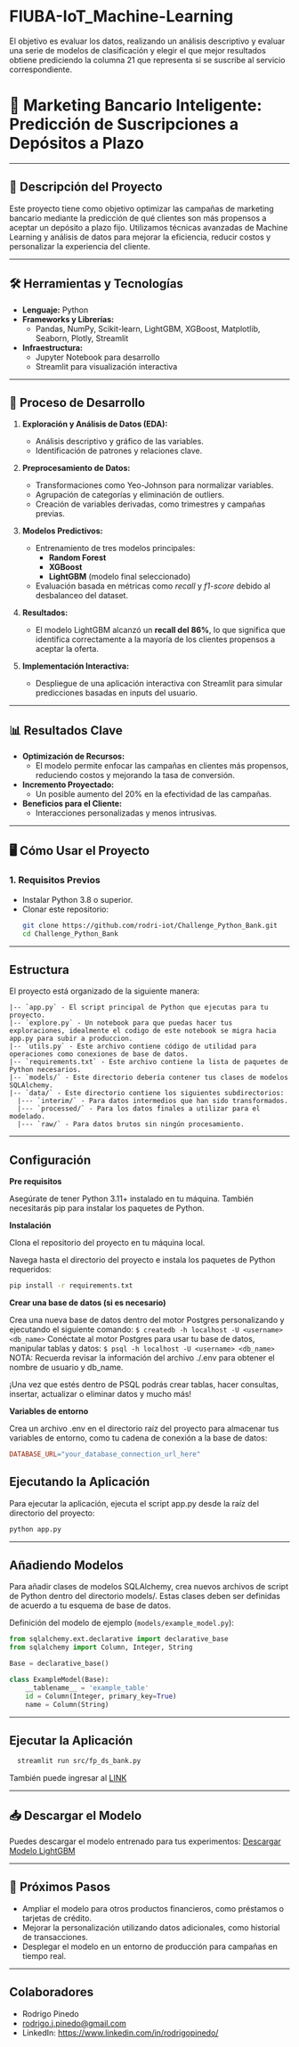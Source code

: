 # FIUBA-IoT_Machine-Learning

El objetivo es evaluar los datos, realizando un análisis descriptivo y evaluar una serie de modelos de clasificación y elegir el que mejor  resultados obtiene prediciendo la columna 21 que representa si se suscribe al servicio correspondiente.

# 🏦 Marketing Bancario Inteligente: Predicción de Suscripciones a Depósitos a Plazo
---

## 🌟 **Descripción del Proyecto**
Este proyecto tiene como objetivo optimizar las campañas de marketing bancario mediante la predicción de qué clientes son más propensos a aceptar un depósito a plazo fijo. Utilizamos técnicas avanzadas de Machine Learning y análisis de datos para mejorar la eficiencia, reducir costos y personalizar la experiencia del cliente.

---

## 🛠️ **Herramientas y Tecnologías**
- **Lenguaje:** Python
- **Frameworks y Librerías:**
  - Pandas, NumPy, Scikit-learn, LightGBM, XGBoost, Matplotlib, Seaborn, Plotly, Streamlit
- **Infraestructura:**
  - Jupyter Notebook para desarrollo
  - Streamlit para visualización interactiva

---

## 🧪 **Proceso de Desarrollo**
1. **Exploración y Análisis de Datos (EDA):**
   - Análisis descriptivo y gráfico de las variables.
   - Identificación de patrones y relaciones clave.
   
2. **Preprocesamiento de Datos:**
   - Transformaciones como Yeo-Johnson para normalizar variables.
   - Agrupación de categorías y eliminación de outliers.
   - Creación de variables derivadas, como trimestres y campañas previas.

3. **Modelos Predictivos:**
   - Entrenamiento de tres modelos principales:
     - **Random Forest**
     - **XGBoost**
     - **LightGBM** (modelo final seleccionado)
   - Evaluación basada en métricas como *recall* y *f1-score* debido al desbalanceo del dataset.

4. **Resultados:**
   - El modelo LightGBM alcanzó un **recall del 86%**, lo que significa que identifica correctamente a la mayoría de los clientes propensos a aceptar la oferta.

5. **Implementación Interactiva:**
   - Despliegue de una aplicación interactiva con Streamlit para simular predicciones basadas en inputs del usuario.

---

## 📊 **Resultados Clave**
- **Optimización de Recursos:**
  - El modelo permite enfocar las campañas en clientes más propensos, reduciendo costos y mejorando la tasa de conversión.
- **Incremento Proyectado:**
  - Un posible aumento del 20% en la efectividad de las campañas.
- **Beneficios para el Cliente:**
  - Interacciones personalizadas y menos intrusivas.

---

## 🖥️ **Cómo Usar el Proyecto**

### **1. Requisitos Previos**
- Instalar Python 3.8 o superior.
- Clonar este repositorio:
  ```bash
  git clone https://github.com/rodri-iot/Challenge_Python_Bank.git
  cd Challenge_Python_Bank
  ```
---

## Estructura

El proyecto está organizado de la siguiente manera:

``` 
|-- `app.py` - El script principal de Python que ejecutas para tu proyecto.
|-- `explore.py` - Un notebook para que puedas hacer tus exploraciones, idealmente el codigo de este notebook se migra hacia app.py para subir a produccion.
|-- `utils.py` - Este archivo contiene código de utilidad para operaciones como conexiones de base de datos.
|-- `requirements.txt` - Este archivo contiene la lista de paquetes de Python necesarios.
|-- `models/` - Este directorio debería contener tus clases de modelos SQLAlchemy.
|-- `data/` - Este directorio contiene los siguientes subdirectorios:
  |--- `interim/` - Para datos intermedios que han sido transformados.
  |--- `processed/` - Para los datos finales a utilizar para el modelado.
  |--- `raw/` - Para datos brutos sin ningún procesamiento.
```
---

## Configuración

**Pre requisitos**

Asegúrate de tener Python 3.11+ instalado en tu máquina. También necesitarás pip para instalar los paquetes de Python.

**Instalación**

Clona el repositorio del proyecto en tu máquina local.

Navega hasta el directorio del proyecto e instala los paquetes de Python requeridos:

```bash
pip install -r requirements.txt
```

**Crear una base de datos (si es necesario)**

Crea una nueva base de datos dentro del motor Postgres personalizando y ejecutando el siguiente comando: `$ createdb -h localhost -U <username> <db_name>`
Conéctate al motor Postgres para usar tu base de datos, manipular tablas y datos: `$ psql -h localhost -U <username> <db_name>`
NOTA: Recuerda revisar la información del archivo ./.env para obtener el nombre de usuario y db_name.

¡Una vez que estés dentro de PSQL podrás crear tablas, hacer consultas, insertar, actualizar o eliminar datos y mucho más!

**Variables de entorno**

Crea un archivo .env en el directorio raíz del proyecto para almacenar tus variables de entorno, como tu cadena de conexión a la base de datos:

```makefile
DATABASE_URL="your_database_connection_url_here"
```

## Ejecutando la Aplicación

Para ejecutar la aplicación, ejecuta el script app.py desde la raíz del directorio del proyecto:

```bash
python app.py
```
---

## Añadiendo Modelos

Para añadir clases de modelos SQLAlchemy, crea nuevos archivos de script de Python dentro del directorio models/. Estas clases deben ser definidas de acuerdo a tu esquema de base de datos.

Definición del modelo de ejemplo (`models/example_model.py`):

```py
from sqlalchemy.ext.declarative import declarative_base
from sqlalchemy import Column, Integer, String

Base = declarative_base()

class ExampleModel(Base):
    __tablename__ = 'example_table'
    id = Column(Integer, primary_key=True)
    name = Column(String)

```
---

## Ejecutar la Aplicación

```bash
  streamlit run src/fp_ds_bank.py
```
También puede ingresar al [LINK](https://bank-marketing-4geeks.streamlit.app/)

---

## 📥 Descargar el Modelo

Puedes descargar el modelo entrenado para tus experimentos: [Descargar Modelo LightGBM](https://github.com/rodri-iot/Final_Project_Data_Science/blob/main/models/lightgbm_model.joblib)

---

## 🎯 Próximos Pasos

- Ampliar el modelo para otros productos financieros, como préstamos o tarjetas de crédito.
- Mejorar la personalización utilizando datos adicionales, como historial de transacciones.
- Desplegar el modelo en un entorno de producción para campañas en tiempo real.

---

## Colaboradores

- Rodrigo Pinedo
- rodrigo.j.pinedo@gmail.com
- LinkedIn: https://www.linkedin.com/in/rodrigopinedo/

